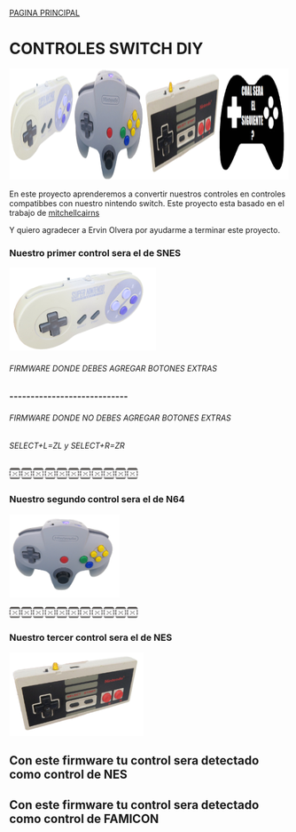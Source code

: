 [PAGINA PRINCIPAL](index.md)

# CONTROLES SWITCH DIY

<img src="imagenes/controles_switch.png"
height="200">

En este proyecto aprenderemos a convertir nuestros controles en controles compatibbes con nuestro nintendo switch.
Este proyecto esta basado en el trabajo de [mitchellcairns](https://github.com/mitchellcairns)

Y quiero agradecer a Ervin Olvera por ayudarme a terminar este proyecto.

### Nuestro primer control sera el de SNES

<img src="imagenes/CONTROLsnes.png"
height="150">

###### FIRMWARE DONDE DEBES AGREGAR BOTONES EXTRAS

<script type="module" src="web/install-button.js?module">conectar</script>
<esp-web-install-button manifest="proyectos/controles_switch/snes/manifest.json"></esp-web-install-button>

### ----------------------------

###### FIRMWARE DONDE NO DEBES AGREGAR BOTONES EXTRAS
###### SELECT+L=ZL y SELECT+R=ZR

<script type="module" src="web/install-button.js?module">conectar</script>
<esp-web-install-button manifest="proyectos/controles_switch/snes_no_botones/manifest.json"></esp-web-install-button>




<img src="imagenes/dividir.jpg"
height="20">

### Nuestro segundo control sera el de N64

<img src="imagenes/n64.png"
height="150">

<script type="module" src="web/install-button.js?module">conectar</script>
<esp-web-install-button manifest="proyectos/controles_switch/n64/manifest.json"></esp-web-install-button>

<img src="imagenes/dividir.jpg"
height="20">

### Nuestro tercer control sera el de NES

<img src="imagenes/nes.png"
height="150">

## Con este firmware tu control sera detectado como control de NES
<script type="module" src="web/install-button.js?module">conectar</script>
<esp-web-install-button manifest="proyectos/controles_switch/nes/manifest.json"></esp-web-install-button>

## Con este firmware tu control sera detectado como control de FAMICON
<script type="module" src="web/install-button.js?module">conectar</script>
<esp-web-install-button manifest="proyectos/controles_switch/fc/manifest.json"></esp-web-install-button>
